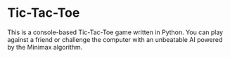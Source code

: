 # Tic-Tac-Toe
This is a console-based Tic-Tac-Toe game written in Python. You can play against a friend or challenge the computer with an unbeatable AI powered by the Minimax algorithm.

